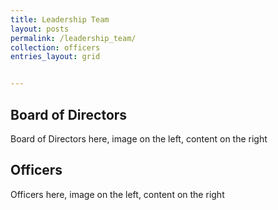 ```yaml
---
title: Leadership Team
layout: posts
permalink: /leadership_team/
collection: officers
entries_layout: grid


---
```

## Board of Directors
Board of Directors here, image on the left, content on the right

## Officers
Officers here, image on the left, content on the right
